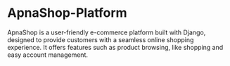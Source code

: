 # ApnaShop-Platform
ApnaShop is a user-friendly e-commerce platform built with Django, designed to provide customers with a seamless online shopping experience. It offers features such as product browsing, like shopping and easy account management. 
